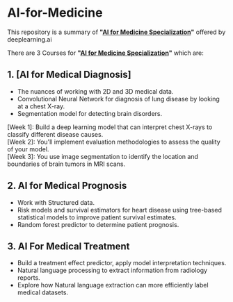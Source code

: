 # AI-for-Medicine
This repository is a summary of  **"[AI for Medicine Specialization](https://www.coursera.org/specializations/ai-for-medicine)"**  offered by deeplearning.ai

There are 3 Courses for **"[AI for Medicine Specialization](https://www.coursera.org/specializations/ai-for-medicine)"** which are:

## 1. [AI for Medical Diagnosis]
   - The nuances of working with 2D and 3D medical data.
   - Convolutional Neural Network for diagnosis of lung disease by looking at a chest X-ray.
   - Segmentation model for detecting brain disorders.

[Week 1]: Build a deep learning model that can interpret chest X-rays to classify different disease causes.<br>
[Week 2]: You'll implement evaluation methodologies to assess the quality of your model.<br>
[Week 3]: You use image segmentation to identify the location and boundaries of brain tumors in MRI scans.


## 2. AI for Medical Prognosis
   - Work with Structured data.
   - Risk models and survival estimators for heart disease using tree-based statistical models to improve patient survival estimates. 
   - Random forest predictor to determine patient prognosis.

## 3. AI For Medical Treatment
   - Build a treatment effect predictor, apply model interpretation techniques.
   - Natural language processing to extract information from radiology reports.
   - Explore how Natural language extraction can more efficiently label medical datasets.
